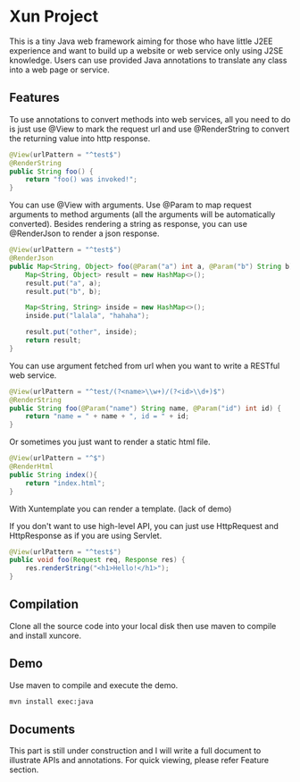 # Xun Project
This is a tiny Java web framework aiming for those who have little J2EE experience and want to build up a website or web service only using J2SE knowledge. Users can use provided Java annotations to translate any class into a web page or service.

## Features
To use annotations to convert methods into web services, all you need to do is just use @View to mark the request url and use @RenderString to convert the returning value into http response.
```Java
@View(urlPattern = "^test$")
@RenderString
public String foo() {
    return "foo() was invoked!";
}
```

You can use @View with arguments. Use @Param to map request arguments to method arguments (all the arguments will be automatically converted). Besides rendering a string as response, you can use @RenderJson to render a json response.
```Java
@View(urlPattern = "^test$")
@RenderJson
public Map<String, Object> foo(@Param("a") int a, @Param("b") String b) {
    Map<String, Object> result = new HashMap<>();
    result.put("a", a);
    result.put("b", b);

    Map<String, String> inside = new HashMap<>();
    inside.put("lalala", "hahaha");

    result.put("other", inside);
    return result;
}
```

You can use argument fetched from url when you want to write a RESTful web service.
```Java
@View(urlPattern = "^test/(?<name>\\w+)/(?<id>\\d+)$")
@RenderString
public String foo(@Param("name") String name, @Param("id") int id) {
    return "name = " + name + ", id = " + id;
}
```

Or sometimes you just want to render a static html file.
```Java
@View(urlPattern = "^$")
@RenderHtml
public String index(){
    return "index.html";
}
```

With Xuntemplate you can render a template. (lack of demo)

If you don't want to use high-level API, you can just use HttpRequest and HttpResponse as if you are using Servlet.
```Java
@View(urlPattern = "^test$")
public void foo(Request req, Response res) {
    res.renderString("<h1>Hello!</h1>");
}
```

## Compilation
Clone all the source code into your local disk then use maven to compile and install xuncore.

## Demo
Use maven to compile and execute the demo.

```bash
mvn install exec:java
```

## Documents
This part is still under construction and I will write a full document to illustrate APIs and annotations. For quick viewing, please refer Feature section.
